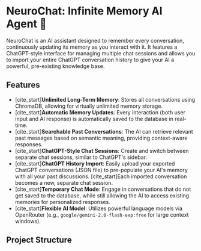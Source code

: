 # NeuroChat: Infinite Memory AI Agent 🧠

NeuroChat is an AI assistant designed to remember every conversation, continuously updating its memory as you interact with it. It features a ChatGPT-style interface for managing multiple chat sessions and allows you to import your entire ChatGPT conversation history to give your AI a powerful, pre-existing knowledge base.

## Features

* [cite_start]**Unlimited Long-Term Memory**: Stores all conversations using ChromaDB, allowing for virtually unlimited memory storage.
* [cite_start]**Automatic Memory Updates**: Every interaction (both user input and AI response) is automatically saved to the database in real-time.
* [cite_start]**Searchable Past Conversations**: The AI can retrieve relevant past messages based on semantic meaning, providing context-aware responses.
* [cite_start]**ChatGPT-Style Chat Sessions**: Create and switch between separate chat sessions, similar to ChatGPT's sidebar.
* [cite_start]**ChatGPT History Import**: Easily upload your exported ChatGPT conversations (JSON file) to pre-populate your AI's memory with all your past discussions. [cite_start]Each imported conversation becomes a new, separate chat session.
* [cite_start]**Temporary Chat Mode**: Engage in conversations that do not get saved to the database, while still allowing the AI to access existing memories for personalized responses.
* [cite_start]**Flexible AI Model**: Utilizes powerful language models via OpenRouter (e.g., `google/gemini-2.0-flash-exp:free` for large context windows).

## Project Structure